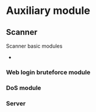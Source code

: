 # Auxiliary module

## Scanner 

Scanner basic modules

- 

### Web login bruteforce module

### DoS module 

### Server

